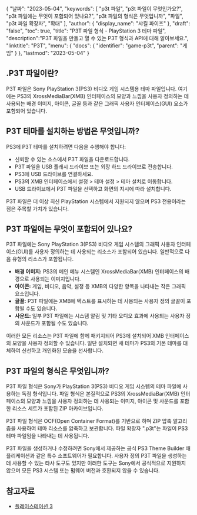 {
"날짜": "2023-05-04",
  "keywords": [
"p3t 파일",
"p3t 파일이 무엇인가요?",
"p3t 파일에는 무엇이 포함되어 있나요?",
"p3t 파일의 형식은 무엇입니까",
"파일",
"p3t 파일 확장자",
"확대"
],
  "author": {
"display_name": "샤킬 파이즈"
},
"draft": "false",
"toc": true,
"title": "P3T 파일 형식 - PlayStation 3 테마 파일",
  "description":"P3T 파일을 만들고 열 수 있는 P3T 형식과 API에 대해 알아보세요.",
"linktitle": "P3T",
  "menu": {
    "docs": {
      "identifier": "game-p3t",
"parent": "게임"
}
},
"lastmod": "2023-05-04"
}

## .P3T 파일이란?

P3T 파일은 Sony PlayStation 3(PS3) 비디오 게임 시스템용 테마 파일입니다. 여기에는 PS3의 XrossMediaBar(XMB) 인터페이스의 모양과 느낌을 사용자 정의하는 데 사용되는 배경 이미지, 아이콘, 글꼴 등과 같은 그래픽 사용자 인터페이스(GUI) 요소가 포함되어 있습니다.

## P3T 테마를 설치하는 방법은 무엇입니까?

PS3에 P3T 테마를 설치하려면 다음을 수행해야 합니다:

- 신뢰할 수 있는 소스에서 P3T 파일을 다운로드합니다.
- P3T 파일을 USB 플래시 드라이브 또는 외장 하드 드라이브로 전송합니다.
- PS3에 USB 드라이브를 연결하세요.
- PS3의 XMB 인터페이스에서 설정 > 테마 설정 > 테마 설치로 이동합니다.
- USB 드라이브에서 P3T 파일을 선택하고 화면의 지시에 따라 설치합니다.

P3T 파일은 더 이상 최신 PlayStation 시스템에서 지원되지 않으며 PS3 전용이라는 점은 주목할 가치가 있습니다.

## P3T 파일에는 무엇이 포함되어 있나요?

P3T 파일에는 Sony PlayStation 3(PS3) 비디오 게임 시스템의 그래픽 사용자 인터페이스(GUI)를 사용자 정의하는 데 사용되는 리소스가 포함되어 있습니다. 일반적으로 다음 유형의 리소스가 포함됩니다.

- **배경 이미지:** PS3의 메인 메뉴 시스템인 XrossMediaBar(XMB) 인터페이스의 배경으로 사용되는 이미지입니다.
- **아이콘:** 게임, 비디오, 음악, 설정 등 XMB의 다양한 항목을 나타내는 작은 그래픽 요소입니다.
- **글꼴:** P3T 파일에는 XMB에 텍스트를 표시하는 데 사용되는 사용자 정의 글꼴이 포함될 수도 있습니다.
- **사운드:** 일부 P3T 파일에는 시스템 알림 및 기타 오디오 효과에 사용되는 사용자 정의 사운드가 포함될 수도 있습니다.

이러한 모든 리소스는 P3T 파일에 함께 패키지되어 PS3에 설치되어 XMB 인터페이스의 모양을 사용자 정의할 수 있습니다. 일단 설치되면 새 테마가 PS3의 기본 테마를 대체하여 신선하고 개인화된 모습을 선사합니다.

## P3T 파일의 형식은 무엇입니까?

P3T 파일 형식은 Sony가 PlayStation 3(PS3) 비디오 게임 시스템의 테마 파일에 사용하는 독점 형식입니다. 파일 형식은 본질적으로 PS3의 XrossMediaBar(XMB) 인터페이스의 모양과 느낌을 사용자 정의하는 데 사용되는 이미지, 아이콘 및 사운드를 포함한 리소스 세트가 포함된 ZIP 아카이브입니다.

P3T 파일 형식은 OCF(Open Container Format)를 기반으로 하며 ZIP 압축 알고리즘을 사용하여 테마 리소스를 압축하고 보관합니다. 파일 확장자 ".p3t"는 파일이 PS3 테마 파일임을 나타내는 데 사용됩니다.

P3T 파일을 생성하거나 수정하려면 Sony에서 제공하는 공식 PS3 Theme Builder 애플리케이션과 같은 특수 소프트웨어가 필요합니다. 사용자 정의 P3T 파일을 생성하는 데 사용할 수 있는 타사 도구도 있지만 이러한 도구는 Sony에서 공식적으로 지원하지 않으며 모든 PS3 시스템 또는 펌웨어 버전과 호환되지 않을 수 있습니다.

## 참고자료
* [플레이스테이션 3](https://en.wikipedia.org/wiki/PlayStation_3)

